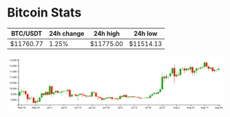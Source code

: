 # Bitcoin Stats

BTC/USDT|24h change|24h high|24h low|
|---|---|---|---|
|$11760.77|1.25%|$11775.00|$11514.13|

<img src="./chart.svg">
